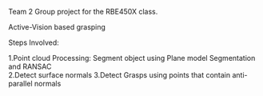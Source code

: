 
Team 2 Group project for the RBE450X class.

Active-Vision based grasping

Steps Involved:

1.Point cloud Processing: Segment object using Plane model Segmentation and RANSAC  
2.Detect surface normals
3.Detect Grasps using points that contain anti-parallel normals 

